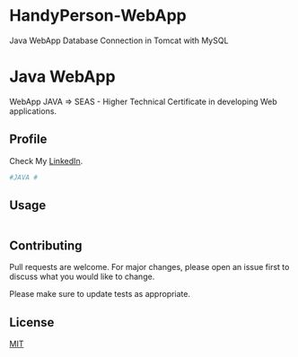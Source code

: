 # HandyPerson-WebApp
Java WebApp Database Connection in Tomcat with MySQL 

# Java WebApp

WebApp JAVA => SEAS - Higher Technical Certificate in developing Web applications.

## Profile

Check My  [LinkedIn](https://www.linkedin.com/in/vicente-mateu-3a17562a/).

```bash
#JAVA # 
```

## Usage

```java

```

## Contributing
Pull requests are welcome. For major changes, please open an issue first to discuss what you would like to change.

Please make sure to update tests as appropriate.

## License
[MIT](https://choosealicense.com/licenses/mit/)
